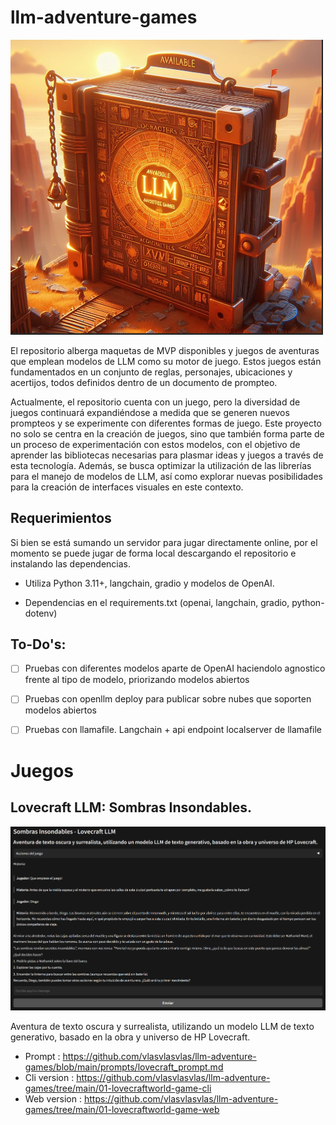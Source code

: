 # llm-adventure-games

<img src="media/image-llm-adventure-games.png" width="500">

El repositorio alberga maquetas de MVP disponibles y juegos de aventuras que emplean modelos de LLM como su motor de juego. Estos juegos están fundamentados en un conjunto de reglas, personajes, ubicaciones y acertijos, todos definidos dentro de un documento de prompteo.

Actualmente, el repositorio cuenta con un juego, pero la diversidad de juegos continuará expandiéndose a medida que se generen nuevos prompteos y se experimente con diferentes formas de juego. Este proyecto no solo se centra en la creación de juegos, sino que también forma parte de un proceso de experimentación con estos modelos, con el objetivo de aprender las bibliotecas necesarias para plasmar ideas y juegos a través de esta tecnología. Además, se busca optimizar la utilización de las librerías para el manejo de modelos de LLM, así como explorar nuevas posibilidades para la creación de interfaces visuales en este contexto.

## Requerimientos

Si bien se está sumando un servidor para jugar directamente online, por el momento se puede jugar de forma local descargando el repositorio e instalando las dependencias.

- Utiliza Python 3.11+, langchain, gradio y modelos de OpenAI.

- Dependencias en el requirements.txt (openai, langchain, gradio, python-dotenv)


## To-Do's:

- [ ] Pruebas con diferentes modelos aparte de OpenAI haciendolo agnostico frente al tipo de modelo, priorizando modelos abiertos

- [ ] Pruebas con openllm deploy para publicar sobre nubes que soporten modelos abiertos

- [ ] Pruebas con llamafile. Langchain + api endpoint localserver de llamafile 


# Juegos 

## Lovecraft LLM: Sombras Insondables.

![Alt text](media/image-lovecraft.png)

Aventura de texto oscura y surrealista, utilizando un modelo LLM de texto generativo, basado en la obra y universo de HP Lovecraft.

- Prompt : https://github.com/vlasvlasvlas/llm-adventure-games/blob/main/prompts/lovecraft_prompt.md
- Cli version : https://github.com/vlasvlasvlas/llm-adventure-games/tree/main/01-lovecraftworld-game-cli
- Web version : https://github.com/vlasvlasvlas/llm-adventure-games/tree/main/01-lovecraftworld-game-web

